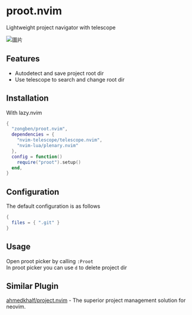 # proot.nvim

Lightweight project navigator with telescope

![圖片](https://github.com/user-attachments/assets/d21f7614-a361-4496-8033-83b8bf058c7e)

## Features

* Autodetect and save project root dir
* Use telescope to search and change root dir

## Installation

With lazy.nvim
```lua
{
  "zongben/proot.nvim",
  dependencies = {
    "nvim-telescope/telescope.nvim",
    "nvim-lua/plenary.nvim"
  },
  config = function()
    require("proot").setup()
  end,
}
```

## Configuration

The default configuration is as follows
```lua
{
  files = { ".git" }
}
```

## Usage

Open proot picker by calling `:Proot`  
In proot picker you can use `d` to delete project dir

## Similar Plugin

[ahmedkhalf/project.nvim](https://github.com/ahmedkhalf/project.nvim) - The superior project management solution for neovim. 
